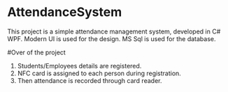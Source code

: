 # AttendanceSystem

This project is a simple attendance management system, developed in C# WPF. 
Modern UI is used for the design.
MS Sql is used for the database.

#Over of the project
1. Students/Employees details are registered.
2. NFC card is assigned to each person during registration.
3. Then attendance is recorded through card reader.
